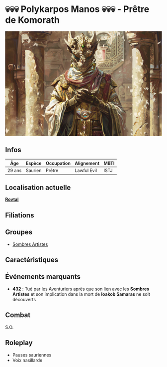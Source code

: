 # :skull::skull::skull: Polykarpos Manos :skull::skull::skull: - Prêtre de Komorath
![Polykarpos Manos](../../../_images/polykarpos.png)

## Infos 

| Âge | Espèce | Occupation | Alignement | MBTI |
| --- | ------ | ---------- | ---------- | ---- |
| 29 ans | Saurien | Prêtre | Lawful Evil| ISTJ |

## Localisation actuelle
[**Rovtal**](../../VILLES/Rovtal.md)

## Filiations

## Groupes 
* [Sombres Artistes](../../VILLES/Rovtal.md#les-sombres-artistes)

## Caractéristiques

## Événements marquants
* **432** : Tué par les Aventuriers après que son lien avec les **Sombres Artistes** et son implication dans la mort de **Ioakob Samaras** ne soit découverts

## Combat
S.O.

## Roleplay
* Pauses sauriennes
* Voix nasillarde